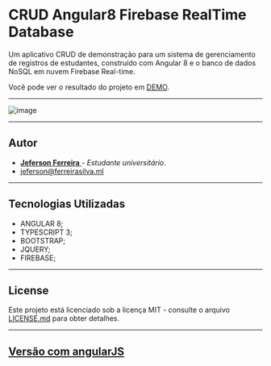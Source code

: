# CRUD Angular8 Firebase RealTime Database

Um aplicativo CRUD de demonstração para um sistema de gerenciamento de registros de estudantes, construído com Angular 8 e o banco de dados NoSQL em nuvem Firebase Real-time. 

Você pode ver o resultado do projeto em [DEMO](https://jeferson0993.github.io/crud-angular8-firebase/).

---

![image](https://user-images.githubusercontent.com/29678099/71384561-c5297b00-25c0-11ea-8ff1-774e69d45b8a.png)

---
## Autor

* [ **Jeferson Ferreira** ](https://github.com/jeferson0993) - *Estudante universitário*.
* jeferson@ferreirasilva.ml

***

## Tecnologias Utilizadas

* ANGULAR 8;
* TYPESCRIPT 3;
* BOOTSTRAP;
* JQUERY;
* FIREBASE;

---

## License

Este projeto está licenciado sob a licença MIT - consulte o arquivo [LICENSE.md](LICENSE.md) para obter detalhes.

***

## [Versão com angularJS](https://github.com/jeferson0993/jeferson0993-crud-angularjs-firebase)
